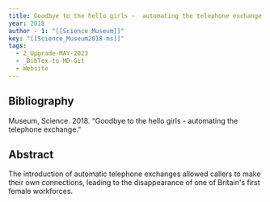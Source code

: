 ```yaml
---
title: Goodbye to the hello girls -  automating the telephone exchange
year: 2018
author - 1: "[[Science Museum]]"
key: "[[Science_Museum2018-ms]]"
tags:
  - 2_Upgrade-MAY-2023
  - _BibTex-to-MD-Git
  - Website
---
```


## Bibliography
Museum, Science. 2018. “Goodbye to the hello girls -  automating the telephone exchange.” 

## Abstract
The introduction of automatic telephone exchanges allowed callers to make their own connections, leading to the disappearance of one of Britain's first female workforces.